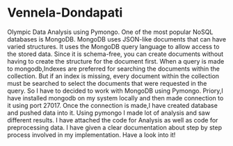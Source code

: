 # Vennela-Dondapati
Olympic Data Analysis using Pymongo.
One of the most popular NoSQL databases is MongoDB. 
MongoDB uses JSON-like documents that can have varied structures. It uses the MongoDB query language to allow access to the stored data. Since it is schema-free, you can create documents without having to create the structure for the document first.
When a query is made to mongodb,Indexes are preferred for searching the documents within the collection. But if an index is missing, every document within the collection must be searched to select the documents that were requested in the query.
So I have to decided to work with MongoDB using Pymongo.
Priory,I have installed mongodb on my system locally and then made connection to it using port 27017.
Once the connection is made,I have created database and pushed data into it.
Using pymongo I made lot of analysis and saw different results.
I have attached the code for Analysis as well as code for preprocessing data.
I have given a clear documentation about step by step process involved in my implementation.
Have a look into it!
